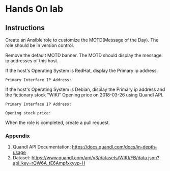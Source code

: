 # Hands On lab

## Instructions
Create an Ansible role to customize the MOTD(Message of the Day). The role should be in version control.

Remove the default MOTD banner. The MOTD should display the message: ip addresses of this host.

If the host's Operating System is RedHat, display the Primary ip address.
```
Primary Interface IP Address:
```

If the host's Operating System is Debian, display the Primary ip address and the fictionary stock "WIKI" Opening price on 2018-03-26 using Quandl API.

```
Primary Interface IP Address:

Opening stock price:
```

When the role is completed, create a pull request.

### Appendix
1. Quandl API Documentation: https://docs.quandl.com/docs/in-depth-usage
2. Dataset: https://www.quandl.com/api/v3/datasets/WIKI/FB/data.json?api_key=rQW6A_tE6Ampfxxyvp-H
